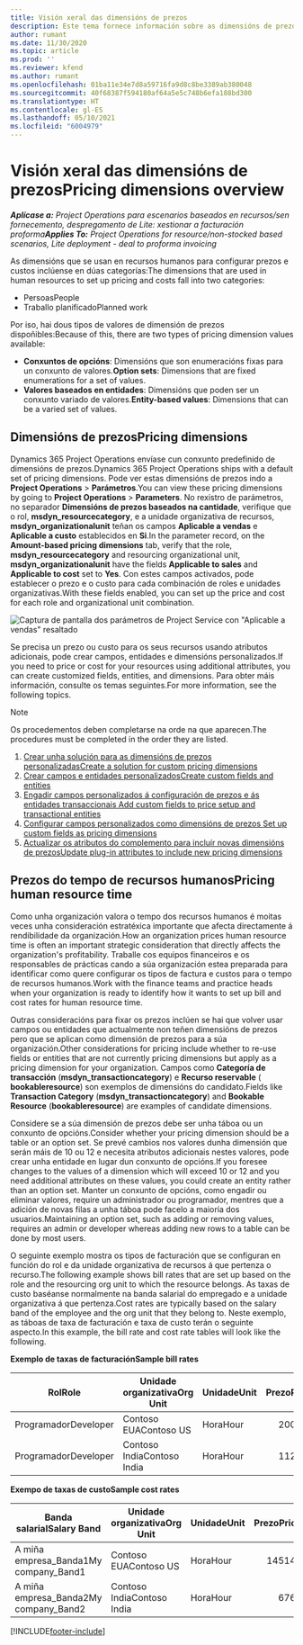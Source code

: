 ```yaml
---
title: Visión xeral das dimensións de prezos
description: Este tema fornece información sobre as dimensións de prezos en Dynamics 365 Project Operations.
author: rumant
ms.date: 11/30/2020
ms.topic: article
ms.prod: ''
ms.reviewer: kfend
ms.author: rumant
ms.openlocfilehash: 01ba11e34e7d8a59716fa9d8c8be3389ab380048
ms.sourcegitcommit: 40f68387f594180af64a5e5c748b6efa188bd300
ms.translationtype: HT
ms.contentlocale: gl-ES
ms.lasthandoff: 05/10/2021
ms.locfileid: "6004979"
---
```

# <a name="pricing-dimensions-overview"></a><span data-ttu-id="96efb-103">Visión xeral das dimensións de prezos</span><span class="sxs-lookup"><span data-stu-id="96efb-103">Pricing dimensions overview</span></span>

<span data-ttu-id="96efb-104">_**Aplícase a:** Project Operations para escenarios baseados en recursos/sen fornecemento, despregamento de Lite: xestionar a facturación proforma_</span><span class="sxs-lookup"><span data-stu-id="96efb-104">_**Applies To:** Project Operations for resource/non-stocked based scenarios, Lite deployment - deal to proforma invoicing_</span></span>

<span data-ttu-id="96efb-105">As dimensións que se usan en recursos humanos para configurar prezos e custos inclúense en dúas categorías:</span><span class="sxs-lookup"><span data-stu-id="96efb-105">The dimensions that are used in human resources to set up pricing and costs fall into two categories:</span></span>

- <span data-ttu-id="96efb-106">Persoas</span><span class="sxs-lookup"><span data-stu-id="96efb-106">People</span></span>
- <span data-ttu-id="96efb-107">Traballo planificado</span><span class="sxs-lookup"><span data-stu-id="96efb-107">Planned work</span></span>

<span data-ttu-id="96efb-108">Por iso, hai dous tipos de valores de dimensión de prezos dispoñibles:</span><span class="sxs-lookup"><span data-stu-id="96efb-108">Because of this, there are two types of pricing dimension values available:</span></span>

- <span data-ttu-id="96efb-109">**Conxuntos de opcións**: Dimensións que son enumeracións fixas para un conxunto de valores.</span><span class="sxs-lookup"><span data-stu-id="96efb-109">**Option sets**: Dimensions that are fixed enumerations for a set of values.</span></span>
- <span data-ttu-id="96efb-110">**Valores baseados en entidades**: Dimensións que poden ser un conxunto variado de valores.</span><span class="sxs-lookup"><span data-stu-id="96efb-110">**Entity-based values**: Dimensions that can be a varied set of values.</span></span>

## <a name="pricing-dimensions"></a><span data-ttu-id="96efb-111">Dimensións de prezos</span><span class="sxs-lookup"><span data-stu-id="96efb-111">Pricing dimensions</span></span>

<span data-ttu-id="96efb-112">Dynamics 365 Project Operations envíase cun conxunto predefinido de dimensións de prezos.</span><span class="sxs-lookup"><span data-stu-id="96efb-112">Dynamics 365 Project Operations ships with a default set of pricing dimensions.</span></span> <span data-ttu-id="96efb-113">Pode ver estas dimensións de prezos indo a **Project Operations** > **Parámetros**.</span><span class="sxs-lookup"><span data-stu-id="96efb-113">You can view these pricing dimensions by going to **Project Operations** > **Parameters**.</span></span> <span data-ttu-id="96efb-114">No rexistro de parámetros, no separador **Dimensións de prezos baseados na cantidade**, verifique que o rol, **msdyn_resourcecategory**, e a unidade organizativa de recursos, **msdyn_organizationalunit** teñan os campos **Aplicable a vendas** e **Aplicable a custo** establecidos en **Si**.</span><span class="sxs-lookup"><span data-stu-id="96efb-114">In the parameter record, on the **Amount-based pricing dimensions** tab, verify that the role, **msdyn_resourcecategory** and resourcing organizational unit, **msdyn_organizationalunit** have the fields **Applicable to sales** and **Applicable to cost** set to **Yes**.</span></span> <span data-ttu-id="96efb-115">Con estes campos activados, pode establecer o prezo e o custo para cada combinación de roles e unidades organizativas.</span><span class="sxs-lookup"><span data-stu-id="96efb-115">With these fields enabled, you can set up the price and cost for each role and organizational unit combination.</span></span>

![Captura de pantalla dos parámetros de Project Service con "Aplicable a vendas" resaltado](media/PS-OOB-parameters.png)

<span data-ttu-id="96efb-117">Se precisa un prezo ou custo para os seus recursos usando atributos adicionais, pode crear campos, entidades e dimensións personalizados.</span><span class="sxs-lookup"><span data-stu-id="96efb-117">If you need to price or cost for your resources using additional attributes, you can create customized fields, entities, and dimensions.</span></span> <span data-ttu-id="96efb-118">Para obter máis información, consulte os temas seguintes.</span><span class="sxs-lookup"><span data-stu-id="96efb-118">For more information, see the following topics.</span></span> 
  
  > [!NOTE]
  > <span data-ttu-id="96efb-119">Os procedementos deben completarse na orde na que aparecen.</span><span class="sxs-lookup"><span data-stu-id="96efb-119">The procedures must be completed in the order they are listed.</span></span>

1. [<span data-ttu-id="96efb-120">Crear unha solución para as dimensións de prezos personalizadas</span><span class="sxs-lookup"><span data-stu-id="96efb-120">Create a solution for custom pricing dimensions</span></span>](../sales/create-solution-custompd.md)
2. [<span data-ttu-id="96efb-121">Crear campos e entidades personalizados</span><span class="sxs-lookup"><span data-stu-id="96efb-121">Create custom fields and entities</span></span>](create-custom-fields-entities-pricing-dimensions.md)
3. [<span data-ttu-id="96efb-122">Engadir campos personalizados á configuración de prezos e ás entidades transaccionais </span><span class="sxs-lookup"><span data-stu-id="96efb-122">Add custom fields to price setup and transactional entities</span></span>](add-custom-fields-price-setup-transactional-entities.md)
4. [<span data-ttu-id="96efb-123">Configurar campos personalizados como dimensións de prezos </span><span class="sxs-lookup"><span data-stu-id="96efb-123">Set up custom fields as pricing dimensions</span></span>](set-up-custom-fields-pricing-dimensions.md)
5. [<span data-ttu-id="96efb-124">Actualizar os atributos do complemento para incluír novas dimensións de prezos</span><span class="sxs-lookup"><span data-stu-id="96efb-124">Update plug-in attributes to include new pricing dimensions</span></span>](update-plugin-attributes-pd.md)


## <a name="pricing-human-resource-time"></a><span data-ttu-id="96efb-125">Prezos do tempo de recursos humanos</span><span class="sxs-lookup"><span data-stu-id="96efb-125">Pricing human resource time</span></span>
<span data-ttu-id="96efb-126">Como unha organización valora o tempo dos recursos humanos é moitas veces unha consideración estratéxica importante que afecta directamente á rendibilidade da organización.</span><span class="sxs-lookup"><span data-stu-id="96efb-126">How an organization prices human resource time is often an important strategic consideration that directly affects the organization's profitability.</span></span> <span data-ttu-id="96efb-127">Traballe cos equipos financeiros e os responsables de prácticas cando a súa organización estea preparada para identificar como quere configurar os tipos de factura e custos para o tempo de recursos humanos.</span><span class="sxs-lookup"><span data-stu-id="96efb-127">Work with the finance teams and practice heads when your organization is ready to identify how it wants to set up bill and cost rates for human resource time.</span></span>

<span data-ttu-id="96efb-128">Outras consideracións para fixar os prezos inclúen se hai que volver usar campos ou entidades que actualmente non teñen dimensións de prezos pero que se aplican como dimensión de prezos para a súa organización.</span><span class="sxs-lookup"><span data-stu-id="96efb-128">Other considerations for pricing include whether to re-use fields or entities that are not currently pricing dimensions but apply as a pricing dimension for your organization.</span></span> <span data-ttu-id="96efb-129">Campos como **Categoría de transacción** (**msdyn_transactioncategory**) e **Recurso reservable** ( **bookableresource**) son exemplos de dimensións do candidato.</span><span class="sxs-lookup"><span data-stu-id="96efb-129">Fields like **Transaction Category** (**msdyn_transactioncategory**) and **Bookable Resource** (**bookableresource**) are examples of candidate dimensions.</span></span> 

<span data-ttu-id="96efb-130">Considere se a súa dimensión de prezos debe ser unha táboa ou un conxunto de opcións.</span><span class="sxs-lookup"><span data-stu-id="96efb-130">Consider whether your pricing dimension should be a table or an option set.</span></span> <span data-ttu-id="96efb-131">Se prevé cambios nos valores dunha dimensión que serán máis de 10 ou 12 e necesita atributos adicionais nestes valores, pode crear unha entidade en lugar dun conxunto de opcións.</span><span class="sxs-lookup"><span data-stu-id="96efb-131">If you foresee changes to the values of a dimension which will exceed 10 or 12 and you need additional attributes on these values, you could create an entity rather than an option set.</span></span> <span data-ttu-id="96efb-132">Manter un conxunto de opcións, como engadir ou eliminar valores, require un administrador ou programador, mentres que a adición de novas filas a unha táboa pode facelo a maioría dos usuarios.</span><span class="sxs-lookup"><span data-stu-id="96efb-132">Maintaining an option set, such as adding or removing values, requires an admin or developer whereas adding new rows to a table can be done by most users.</span></span>

<span data-ttu-id="96efb-133">O seguinte exemplo mostra os tipos de facturación que se configuran en función do rol e da unidade organizativa de recursos á que pertenza o recurso.</span><span class="sxs-lookup"><span data-stu-id="96efb-133">The following example shows bill rates that are set up based on the role and the resourcing org unit to which the resource belongs.</span></span> <span data-ttu-id="96efb-134">As taxas de custo baséanse normalmente na banda salarial do empregado e a unidade organizativa á que pertenza.</span><span class="sxs-lookup"><span data-stu-id="96efb-134">Cost rates are typically based on the salary band of the employee and the org unit that they belong to.</span></span> <span data-ttu-id="96efb-135">Neste exemplo, as táboas de taxa de facturación e taxa de custo terán o seguinte aspecto.</span><span class="sxs-lookup"><span data-stu-id="96efb-135">In this example, the bill rate and cost rate tables will look like the following.</span></span>

<span data-ttu-id="96efb-136">**Exemplo de taxas de facturación**</span><span class="sxs-lookup"><span data-stu-id="96efb-136">**Sample bill rates**</span></span>

| <span data-ttu-id="96efb-137">Rol</span><span class="sxs-lookup"><span data-stu-id="96efb-137">Role</span></span>        | <span data-ttu-id="96efb-138">Unidade organizativa</span><span class="sxs-lookup"><span data-stu-id="96efb-138">Org Unit</span></span>    |<span data-ttu-id="96efb-139">Unidade</span><span class="sxs-lookup"><span data-stu-id="96efb-139">Unit</span></span>      |<span data-ttu-id="96efb-140">Prezo</span><span class="sxs-lookup"><span data-stu-id="96efb-140">Price</span></span>      |<span data-ttu-id="96efb-141">Moeda</span><span class="sxs-lookup"><span data-stu-id="96efb-141">Currency</span></span>  |
| ------------|-------------|----------|----------:|----------|
| <span data-ttu-id="96efb-142">Programador</span><span class="sxs-lookup"><span data-stu-id="96efb-142">Developer</span></span>   | <span data-ttu-id="96efb-143">Contoso EUA</span><span class="sxs-lookup"><span data-stu-id="96efb-143">Contoso US</span></span>  |<span data-ttu-id="96efb-144">Hora</span><span class="sxs-lookup"><span data-stu-id="96efb-144">Hour</span></span> | <span data-ttu-id="96efb-145">200</span><span class="sxs-lookup"><span data-stu-id="96efb-145">200</span></span>|<span data-ttu-id="96efb-146">USD</span><span class="sxs-lookup"><span data-stu-id="96efb-146">USD</span></span>     |
| <span data-ttu-id="96efb-147">Programador</span><span class="sxs-lookup"><span data-stu-id="96efb-147">Developer</span></span>   | <span data-ttu-id="96efb-148">Contoso India</span><span class="sxs-lookup"><span data-stu-id="96efb-148">Contoso India</span></span> |<span data-ttu-id="96efb-149">Hora</span><span class="sxs-lookup"><span data-stu-id="96efb-149">Hour</span></span>|   <span data-ttu-id="96efb-150">112</span><span class="sxs-lookup"><span data-stu-id="96efb-150">112</span></span>|<span data-ttu-id="96efb-151">USD</span><span class="sxs-lookup"><span data-stu-id="96efb-151">USD</span></span>     |


<span data-ttu-id="96efb-152">**Exempo de taxas de custo**</span><span class="sxs-lookup"><span data-stu-id="96efb-152">**Sample cost rates**</span></span>

| <span data-ttu-id="96efb-153">Banda salarial</span><span class="sxs-lookup"><span data-stu-id="96efb-153">Salary Band</span></span>     | <span data-ttu-id="96efb-154">Unidade organizativa</span><span class="sxs-lookup"><span data-stu-id="96efb-154">Org Unit</span></span>    |<span data-ttu-id="96efb-155">Unidade</span><span class="sxs-lookup"><span data-stu-id="96efb-155">Unit</span></span>      |<span data-ttu-id="96efb-156">Prezo</span><span class="sxs-lookup"><span data-stu-id="96efb-156">Price</span></span>      |<span data-ttu-id="96efb-157">Moeda</span><span class="sxs-lookup"><span data-stu-id="96efb-157">Currency</span></span>  |
| ----------------|-------------|----------|----------:|----------|
| <span data-ttu-id="96efb-158">A miña empresa_Banda1</span><span class="sxs-lookup"><span data-stu-id="96efb-158">My company_Band1</span></span> | <span data-ttu-id="96efb-159">Contoso EUA</span><span class="sxs-lookup"><span data-stu-id="96efb-159">Contoso US</span></span>  |<span data-ttu-id="96efb-160">Hora</span><span class="sxs-lookup"><span data-stu-id="96efb-160">Hour</span></span> | <span data-ttu-id="96efb-161">145</span><span class="sxs-lookup"><span data-stu-id="96efb-161">145</span></span>|<span data-ttu-id="96efb-162">USD</span><span class="sxs-lookup"><span data-stu-id="96efb-162">USD</span></span>     |
| <span data-ttu-id="96efb-163">A miña empresa_Banda2</span><span class="sxs-lookup"><span data-stu-id="96efb-163">My company_Band2</span></span> | <span data-ttu-id="96efb-164">Contoso India</span><span class="sxs-lookup"><span data-stu-id="96efb-164">Contoso India</span></span> |<span data-ttu-id="96efb-165">Hora</span><span class="sxs-lookup"><span data-stu-id="96efb-165">Hour</span></span>|   <span data-ttu-id="96efb-166">67</span><span class="sxs-lookup"><span data-stu-id="96efb-166">67</span></span>|<span data-ttu-id="96efb-167">USD</span><span class="sxs-lookup"><span data-stu-id="96efb-167">USD</span></span>     |


[!INCLUDE[footer-include](../includes/footer-banner.md)]
